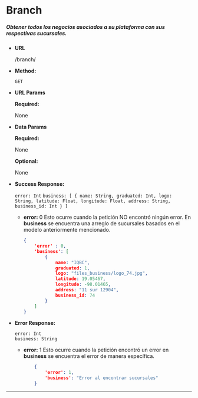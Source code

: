 # **Branch**

##### Obtener todos los negocios asociados a su plataforma con sus respectivas sucursales.

* **URL**

  /branch/

* **Method:**

  `GET`
  
*  **URL Params**

   **Required:**

    None
 
* **Data Params**
    
    **Required:**

    None

    **Optional:**
    
    None
        
* **Success Response:**

    `error: Int`
    `business: [
    	{
			name: String,
			graduated: Int,
			logo: String,
			latitude: Float,
			longitude: Float,
			address: String,
			business_id: Int
    	}
    ]`
    
    * **error:** 0
    Esto ocurre cuando la petición NO encontró ningún error. En **business** se encuentra una arreglo de sucursales basados en el modelo anteriormente mencionado.
    
        ```json
        {
            'error' : 0,
            'business': [ 
            	{           	
					name: "IQBC",
					graduated: 1,
					logo: "files_business/logo_74.jpg",
					latitude: 19.05467,
					longitude: -98.01465,
					address: "11 sur 12904",
					business_id: 74
				}
            ]
      }
        
* **Error Response:** 
    
    `error: Int`  
    `business: String`

  * **error:** 1
    Esto ocurre cuando la petición encontró un error en  **business** se encuentra el error de manera específica.

    ```json
        {
            'error': 1,
            'business': "Error al encontrar sucursales"
        }
      ```

***
